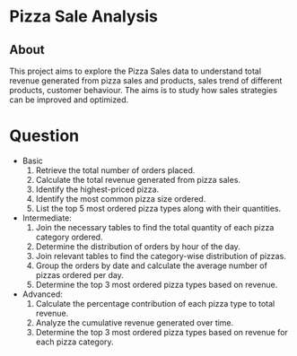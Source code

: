 
# Pizza Sale Analysis



## About
This project aims to explore the Pizza Sales data to understand  total revenue generated from pizza sales and products, sales trend of different products, customer behaviour. The aims is to study how sales strategies can be improved and optimized. 
# Question
* Basic
   1. Retrieve the total number of orders placed.
   2. Calculate the total revenue generated from pizza sales.
   3. Identify the highest-priced pizza.
   4. Identify the most common pizza size ordered.
   5. List the top 5 most ordered pizza types along    with their quantities.
* Intermediate:
  1. Join the necessary tables to find the total quantity of each pizza category ordered.
  2. Determine the distribution of orders by hour of the day.
  3. Join relevant tables to find the category-wise distribution of pizzas.
  4. Group the orders by date and calculate the average number of pizzas ordered per day.
  5. Determine the top 3 most ordered pizza types based on revenue.
* Advanced:
  1. Calculate the percentage contribution of each pizza type to total revenue.
  2. Analyze the cumulative revenue generated over time.
  3. Determine the top 3 most ordered pizza types based on revenue for each pizza category.
